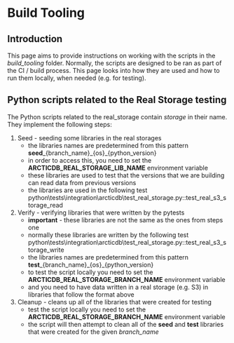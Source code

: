 # Build Tooling

## Introduction

This page aims to provide instructions on working with the scripts in the *build_tooling* folder.
Normally, the scripts are designed to be ran as part of the CI / build process.
This page looks into how they are used and how to run them locally, when needed (e.g. for testing).

## Python scripts related to the Real Storage testing

The Python scripts related to the real_storage contain *storage* in their name.
They implement the following steps:
1. Seed - seeding some libraries in the real storages
    - the libraries names are predetermined from this pattern **seed**_{branch_name}\_{os}\_{python_version}
    - in order to access this, you need to set the **ARCTICDB_REAL_STORAGE_LIB_NAME** environment variable 
    - these libraries are used to test that the versions that we are building can read data from previous versions
    - the libraries are used in the following test python\tests\integration\arcticdb\test_real_storage.py::test_real_s3_storage_read
2. Verify - verifying libraries that were written by the pytests
    - **important** - these libraries are not the same as the ones from steps one
    - normally these libraries are written by the following test python\tests\integration\arcticdb\test_real_storage.py::test_real_s3_storage_write
    - the libraries names are predetermined from this pattern **test**_{branch_name}\_{os}\_{python_version}
    - to test the script locally you need to set the **ARCTICDB_REAL_STORAGE_BRANCH_NAME** environment variable
    - and you need to have data written in a real storage (e.g. S3) in libraries that follow the format above
3. Cleanup - cleans up all of the libraries that were created for testing
    - test the script locally you need to set the **ARCTICDB_REAL_STORAGE_BRANCH_NAME** environment variable
    - the script will then attempt to clean all of the **seed** and **test** libraries that were created for the given *branch_name*
